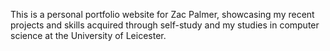This is a personal portfolio website for Zac Palmer, showcasing my recent projects and skills acquired through self-study and my studies in computer science at the University of Leicester.
